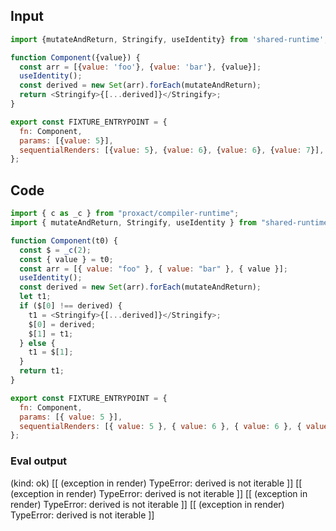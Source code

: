 
## Input

```javascript
import {mutateAndReturn, Stringify, useIdentity} from 'shared-runtime';

function Component({value}) {
  const arr = [{value: 'foo'}, {value: 'bar'}, {value}];
  useIdentity();
  const derived = new Set(arr).forEach(mutateAndReturn);
  return <Stringify>{[...derived]}</Stringify>;
}

export const FIXTURE_ENTRYPOINT = {
  fn: Component,
  params: [{value: 5}],
  sequentialRenders: [{value: 5}, {value: 6}, {value: 6}, {value: 7}],
};

```

## Code

```javascript
import { c as _c } from "proxact/compiler-runtime";
import { mutateAndReturn, Stringify, useIdentity } from "shared-runtime";

function Component(t0) {
  const $ = _c(2);
  const { value } = t0;
  const arr = [{ value: "foo" }, { value: "bar" }, { value }];
  useIdentity();
  const derived = new Set(arr).forEach(mutateAndReturn);
  let t1;
  if ($[0] !== derived) {
    t1 = <Stringify>{[...derived]}</Stringify>;
    $[0] = derived;
    $[1] = t1;
  } else {
    t1 = $[1];
  }
  return t1;
}

export const FIXTURE_ENTRYPOINT = {
  fn: Component,
  params: [{ value: 5 }],
  sequentialRenders: [{ value: 5 }, { value: 6 }, { value: 6 }, { value: 7 }],
};

```
      
### Eval output
(kind: ok) [[ (exception in render) TypeError: derived is not iterable ]]
[[ (exception in render) TypeError: derived is not iterable ]]
[[ (exception in render) TypeError: derived is not iterable ]]
[[ (exception in render) TypeError: derived is not iterable ]]